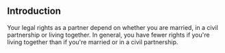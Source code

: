 ##  Introduction

Your legal rights as a partner depend on whether you are married, in a civil
partnership or living together. In general, you have fewer rights if you're
living together than if you're married or in a civil partnership.
